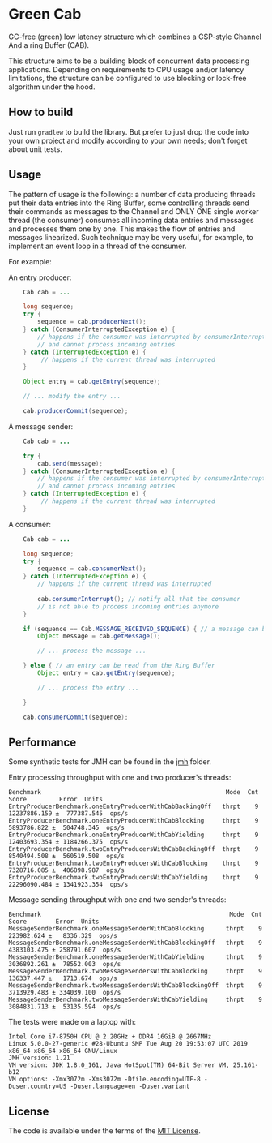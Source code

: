 # Green Cab

GC-free (green) low latency structure which combines a CSP-style Channel And a ring Buffer (CAB).

This structure aims to be a building block of concurrent data processing applications. Depending on requirements to CPU usage and/or latency limitations, the structure can be configured to use blocking or lock-free algorithm under the hood.

## How to build

Just run `gradlew` to build the library. But prefer to just drop the code into your own project and modify according to your own needs; don't forget about unit tests.

## Usage

The pattern of usage is the following: a number of data producing threads put their data entries into the Ring Buffer, some
controlling threads send their commands as messages to the Channel and ONLY ONE single worker thread (the consumer) consumes
all incoming data entries and messages and processes them one by one. This makes the flow of entries and messages linearized.
Such technique may be very useful, for example, to implement an event loop in a thread of the consumer.

For example:

An entry producer:
```java
    Cab cab = ...

    long sequence;
    try {
        sequence = cab.producerNext();
    } catch (ConsumerInterruptedException e) {
        // happens if the consumer was interrupted by consumerInterrupt()
        // and cannot process incoming entries
    } catch (InterruptedException e) {
         // happens if the current thread was interrupted
    }

    Object entry = cab.getEntry(sequence);

    // ... modify the entry ...

    cab.producerCommit(sequence);
```

A message sender:

```java
    Cab cab = ...

    try {
        cab.send(message);
    } catch (ConsumerInterruptedException e) {
        // happens if the consumer was interrupted by consumerInterrupt()
        // and cannot process incoming entries
    } catch (InterruptedException e) {
         // happens if the current thread was interrupted
    }
```

A consumer:

```java
    Cab cab = ...

    long sequence;
    try {
        sequence = cab.consumerNext();
    } catch (InterruptedException e) {
        // happens if the current thread was interrupted
        
        cab.consumerInterrupt(); // notify all that the consumer
        // is not able to process incoming entries anymore
    }

    if (sequence == Cab.MESSAGE_RECEIVED_SEQUENCE) { // a message can be read from the Channel
        Object message = cab.getMessage();

        // ... process the message ...

    } else { // an entry can be read from the Ring Buffer
        Object entry = cab.getEntry(sequence);

        // ... process the entry ...

    }

    cab.consumerCommit(sequence);
```

## Performance

Some synthetic tests for JMH can be found in the [jmh](https://github.com/anatolygudkov/green-cab/tree/master/jmh/src/main/java/org/green/jmh/cab) folder.

Entry processing throughput with one and two producer's threads:

```
Benchmark                                                   Mode  Cnt         Score         Error  Units
EntryProducerBenchmark.oneEntryProducerWithCabBackingOff   thrpt    9  12237886.159 ±  777387.545  ops/s
EntryProducerBenchmark.oneEntryProducerWithCabBlocking     thrpt    9   5893786.822 ±  504748.345  ops/s
EntryProducerBenchmark.oneEntryProducerWithCabYielding     thrpt    9  12403693.354 ± 1184266.375  ops/s
EntryProducerBenchmark.twoEntryProducersWithCabBackingOff  thrpt    9   8540494.508 ±  560519.508  ops/s
EntryProducerBenchmark.twoEntryProducersWithCabBlocking    thrpt    9   7328716.085 ±  406898.987  ops/s
EntryProducerBenchmark.twoEntryProducersWithCabYielding    thrpt    9  22296090.484 ± 1341923.354  ops/s
```

Message sending throughput with one and two sender's threads:

```
Benchmark                                                    Mode  Cnt        Score        Error  Units
MessageSenderBenchmark.oneMessageSenderWithCabBlocking      thrpt    9   223982.624 ±   8336.329  ops/s
MessageSenderBenchmark.oneMessageSenderWithCabBlockingOff   thrpt    9  4383103.475 ± 258791.607  ops/s
MessageSenderBenchmark.oneMessageSenderWithCabYielding      thrpt    9  3036892.261 ±  78552.003  ops/s
MessageSenderBenchmark.twoMessageSendersWithCabBlocking     thrpt    9   136337.447 ±   1713.674  ops/s
MessageSenderBenchmark.twoMessageSendersWithCabBlockingOff  thrpt    9  3713929.483 ± 334039.100  ops/s
MessageSenderBenchmark.twoMessageSendersWithCabYielding     thrpt    9  3084831.713 ±  53135.594  ops/s
```

The tests were made on a laptop with:
```
Intel Core i7-8750H CPU @ 2.20GHz + DDR4 16GiB @ 2667MHz
Linux 5.0.0-27-generic #28-Ubuntu SMP Tue Aug 20 19:53:07 UTC 2019 x86_64 x86_64 x86_64 GNU/Linux
JMH version: 1.21
VM version: JDK 1.8.0_161, Java HotSpot(TM) 64-Bit Server VM, 25.161-b12
VM options: -Xmx3072m -Xms3072m -Dfile.encoding=UTF-8 -Duser.country=US -Duser.language=en -Duser.variant
```

## License

The code is available under the terms of the [MIT License](http://opensource.org/licenses/MIT).
